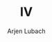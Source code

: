 ---
title: "IV"
author: "Arjen Lubach"
isbn: "9057595842"
isbn13: "9789057595844"
rating: "4"
publisher: "Podium"
pages: "314"
publishYear: "2013"
read: "2017"
goodreads_id: "17375431"
language: "nl"
---